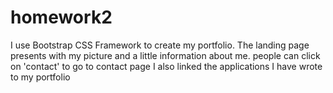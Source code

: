 # homework2
I use Bootstrap CSS Framework to create my portfolio.
The landing page presents with my picture and a little information about me.
people can click on 'contact' to go to contact page
I also linked the applications I have wrote to my portfolio